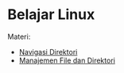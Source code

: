 # Belajar Linux

Materi:
- [Navigasi Direktori](https://github.com/fixploit03/Belajar-Linux/tree/main/Navigasi%20Direktori)
- [Manajemen File dan Direktori](https://github.com/fixploit03/Belajar-Linux/tree/main/Manajemen%20FIle%20dan%20Direktori)
